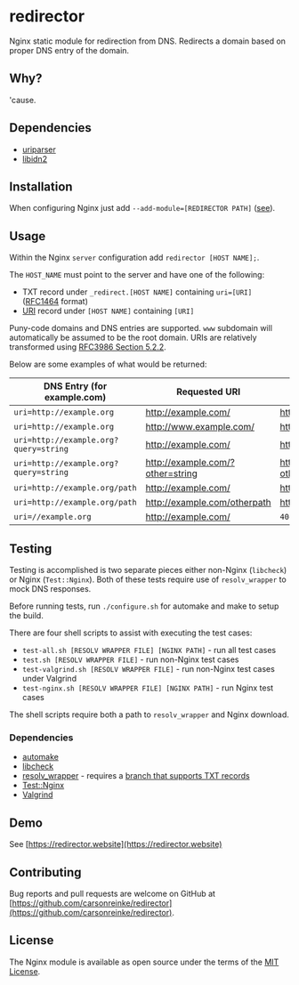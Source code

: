 # redirector

Nginx static module for redirection from DNS.  Redirects a domain based on proper DNS entry of the domain.

## Why?

'cause.

## Dependencies

* [uriparser](https://uriparser.github.io/)
* [libidn2](https://www.gnu.org/software/libidn/#libidn2)

## Installation

When configuring Nginx just add `--add-module=[REDIRECTOR PATH]` ([see](https://www.nginx.com/resources/wiki/extending/compiling/)).

## Usage

Within the Nginx `server` configuration add `redirector [HOST NAME];`.

The `HOST_NAME` must point to the server and have one of the following:
* TXT record under `_redirect.[HOST NAME]` containing `uri=[URI]` ([RFC1464](https://tools.ietf.org/html/rfc1464) format)
* [URI](https://tools.ietf.org/html/rfc7553) record under `[HOST NAME]` containing `[URI]`

Puny-code domains and DNS entries are supported.  `www` subdomain will automatically be assumed to be the root domain.  URIs are relatively transformed using [RFC3986 Section 5.2.2](https://tools.ietf.org/html/rfc3986#section-5.2.2). 

Below are some examples of what would be returned:

|DNS Entry (for example.com)|Requested URI|Response URI|
|--|--|--|
|`uri=http://example.org`|http://example.com/|http://example.org/|
|`uri=http://example.org`|http://www.example.com/|http://example.org/|
|`uri=http://example.org?query=string`|http://example.com/|http://example.org/|
|`uri=http://example.org?query=string`|http://example.com/?other=string|http://example.org/?other=string|
|`uri=http://example.org/path`|http://example.com/|http://example.org/|
|`uri=http://example.org/path`|http://example.com/otherpath|http://example.org/otherpath/|
|`uri=//example.org`|http://example.com/|`404 Not Found`|

## Testing

Testing is accomplished is two separate pieces either non-Nginx (`libcheck`) or Nginx (`Test::Nginx`).  Both of these tests require use of `resolv_wrapper` to mock DNS responses.

Before running tests, run `./configure.sh` for automake and make to setup the build.

There are four shell scripts to assist with executing the test cases:

* `test-all.sh [RESOLV WRAPPER FILE] [NGINX PATH]` - run all test cases
* `test.sh [RESOLV WRAPPER FILE]` - run non-Nginx test cases
* `test-valgrind.sh [RESOLV WRAPPER FILE]` - run non-Nginx test cases under Valgrind
* `test-nginx.sh [RESOLV WRAPPER FILE] [NGINX PATH]` - run Nginx test cases

The shell scripts require both a path to `resolv_wrapper` and Nginx download.

### Dependencies

* [automake](https://www.gnu.org/software/automake/)
* [libcheck](https://libcheck.github.io/check/)
* [resolv_wrapper](https://cwrap.org/resolv_wrapper.html) - requires a [branch that supports TXT records](https://github.com/carsonreinke/resolv_wrapper/tree/rr_txt)
* [Test::Nginx](https://github.com/openresty/test-nginx)
* [Valgrind](http://www.valgrind.org/)

## Demo

See [https://redirector.website](https://redirector.website)

## Contributing

Bug reports and pull requests are welcome on GitHub at [https://github.com/carsonreinke/redirector](https://github.com/carsonreinke/redirector).

## License

The Nginx module is available as open source under the terms of the [MIT License](http://opensource.org/licenses/MIT).